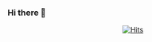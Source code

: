 ### Hi there 👋

  <div align=center>
	
  [![Hits](https://hits.seeyoufarm.com/api/count/incr/badge.svg?url=https://github.com/Frodo-J)](https://hits.seeyoufarm.com) 
	
  </div>

<!--
**Frodo-J/Frodo-J** is a ✨ _special_ ✨ repository because its `README.md` (this file) appears on your GitHub profile.

Here are some ideas to get you started:

- 🔭 I’m currently working on ...
- 🌱 I’m currently learning ...
- 👯 I’m looking to collaborate on ...
- 🤔 I’m looking for help with ...
- 💬 Ask me about ...
- 📫 How to reach me: ...
- 😄 Pronouns: ...
- ⚡ Fun fact: ...
-->
